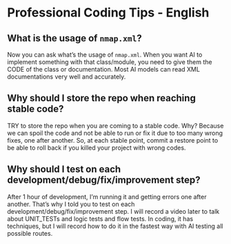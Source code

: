 # Professional Coding Tips - English

## What is the usage of `nmap.xml`?
Now you can ask what’s the usage of `nmap.xml`. When you want AI to implement something with that class/module, you need to give them the CODE of the class or documentation. Most AI models can read XML documentations very well and accurately.

## Why should I store the repo when reaching stable code?
TRY to store the repo when you are coming to a stable code. Why? Because we can spoil the code and not be able to run or fix it due to too many wrong fixes, one after another. So, at each stable point, commit a restore point to be able to roll back if you killed your project with wrong codes.

## Why should I test on each development/debug/fix/improvement step?
After 1 hour of development, I’m running it and getting errors one after another. That’s why I told you to test on each development/debug/fix/improvement step. I will record a video later to talk about UNIT_TESTs and logic tests and flow tests. In coding, it has techniques, but I will record how to do it in the fastest way with AI testing all possible routes.